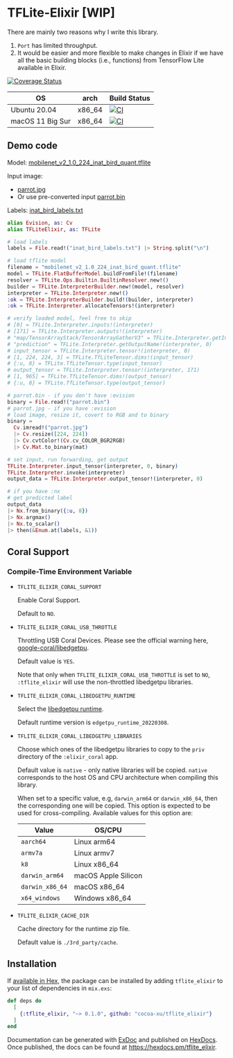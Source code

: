 # TFLite-Elixir [WIP]

There are mainly two reasons why I write this library.

1. `Port` has limited throughput.
2. It would be easier and more flexible to make changes in Elixir if we have all the basic building blocks (i.e., functions)
from TensorFlow Lite available in Elixir.

[![Coverage Status](https://coveralls.io/repos/github/cocoa-xu/tflite_elixir/badge.svg?branch=main)](https://coveralls.io/github/cocoa-xu/tflite_elixir?branch=main)

| OS               | arch    | Build Status |
|------------------|---------|--------------|
| Ubuntu 20.04     | x86_64  | [![CI](https://github.com/cocoa-xu/tflite_elixir/actions/workflows/linux-x86_64.yml/badge.svg)](https://github.com/cocoa-xu/tflite_elixir/actions/workflows/linux-x86_64.yml) |
| macOS 11 Big Sur | x86_64  | [![CI](https://github.com/cocoa-xu/tflite_elixir/actions/workflows/macos-x86_64.yml/badge.svg)](https://github.com/cocoa-xu/tflite_elixir/actions/workflows/macos-x86_64.yml) |

## Demo code
Model: [mobilenet_v2_1.0_224_inat_bird_quant.tflite](https://github.com/google-coral/edgetpu/blob/master/test_data/mobilenet_v2_1.0_224_inat_bird_quant.tflite)

Input image: 
- [parrot.jpg](https://github.com/google-coral/edgetpu/blob/master/test_data/parrot.jpg)
- Or use pre-converted input [parrot.bin](https://github.com/cocoa-xu/tflite_elixir/blob/main/test/test_data/parrot.bin)

Labels: [inat_bird_labels.txt](https://github.com/google-coral/edgetpu/blob/master/test_data/inat_bird_labels.txt)

```elixir
alias Evision, as: Cv
alias TFLiteElixir, as: TFLite

# load labels
labels = File.read!("inat_bird_labels.txt") |> String.split("\n")

# load tflite model
filename = "mobilenet_v2_1.0_224_inat_bird_quant.tflite"
model = TFLite.FlatBufferModel.buildFromFile!(filename)
resolver = TFLite.Ops.Builtin.BuiltinResolver.new!()
builder = TFLite.InterpreterBuilder.new!(model, resolver)
interpreter = TFLite.Interpreter.new!()
:ok = TFLite.InterpreterBuilder.build!(builder, interpreter)
:ok = TFLite.Interpreter.allocateTensors!(interpreter)

# verify loaded model, feel free to skip
# [0] = TFLite.Interpreter.inputs!(interpreter)
# [171] = TFLite.Interpreter.outputs!(interpreter)
# "map/TensorArrayStack/TensorArrayGatherV3" = TFLite.Interpreter.getInputName!(interpreter, 0)
# "prediction" = TFLite.Interpreter.getOutputName!(interpreter, 0)
# input_tensor = TFLite.Interpreter.tensor!(interpreter, 0)
# [1, 224, 224, 3] = TFLite.TfLiteTensor.dims!(input_tensor)
# {:u, 8} = TFLite.TfLiteTensor.type(input_tensor)
# output_tensor = TFLite.Interpreter.tensor!(interpreter, 171)
# [1, 965] = TFLite.TfLiteTensor.dims!(output_tensor)
# {:u, 8} = TFLite.TfLiteTensor.type(output_tensor)

# parrot.bin - if you don't have :evision
binary = File.read!("parrot.bin")
# parrot.jpg - if you have :evision
# load image, resize it, covert to RGB and to binary 
binary = 
  Cv.imread!("parrot.jpg")
  |> Cv.resize([224, 224])
  |> Cv.cvtColor!(Cv.cv_COLOR_BGR2RGB)
  |> Cv.Mat.to_binary(mat)

# set input, run forwarding, get output
TFLite.Interpreter.input_tensor(interpreter, 0, binary)
TFLite.Interpreter.invoke(interpreter)
output_data = TFLite.Interpreter.output_tensor!(interpreter, 0)

# if you have :nx
# get predicted label
output_data
|> Nx.from_binary({:u, 8})
|> Nx.argmax()
|> Nx.to_scalar()
|> then(&Enum.at(labels, &1))
```

## Coral Support
### Compile-Time Environment Variable
- `TFLITE_ELIXIR_CORAL_SUPPORT`

  Enable Coral Support.

  Default to `NO`.

- `TFLITE_ELIXIR_CORAL_USB_THROTTLE`

  Throttling USB Coral Devices. Please see the official warning here, [google-coral/libedgetpu](https://github.com/google-coral/libedgetpu#warning).
  
  Default value is `YES`.
  
  Note that only when `TFLITE_ELIXIR_CORAL_USB_THROTTLE` is set to `NO`, `:tflite_elixir` will use the non-throttled libedgetpu libraries.

- `TFLITE_ELIXIR_CORAL_LIBEDGETPU_RUNTIME`

  Select the [libedgetpu runtime](https://coral.ai/software/#edgetpu-runtime).

  Default runtime version is `edgetpu_runtime_20220308`.
- `TFLITE_ELIXIR_CORAL_LIBEDGETPU_LIBRARIES`
  
  Choose which ones of the libedgetpu libraries to copy to the `priv` directory of the `:elixir_coral` app.

  Default value is `native` - only native libraries will be copied. `native` corresponds to the host OS and CPU architecture when compiling this library.

  When set to a specific value, e.g, `darwin_arm64` or `darwin_x86_64`, then the corresponding one will be copied. This option is expected to be used for cross-compiling. 
  Available values for this option are:

  | Value            | OS/CPU              |
  |------------------|---------------------|
  | `aarch64`        | Linux arm64         |
  | `armv7a`         | Linux armv7         |
  | `k8`             | Linux x86_64        |
  | `darwin_arm64`   | macOS Apple Silicon |
  | `darwin_x86_64`  | macOS x86_64        |
  | `x64_windows`    | Windows x86_64      |


- `TFLITE_ELIXIR_CACHE_DIR`
  
  Cache directory for the runtime zip file.

  Default value is `./3rd_party/cache`.

## Installation

If [available in Hex](https://hex.pm/docs/publish), the package can be installed
by adding `tflite_elixir` to your list of dependencies in `mix.exs`:

```elixir
def deps do
  [
    {:tflite_elixir, "~> 0.1.0", github: "cocoa-xu/tflite_elixir"}
  ]
end
```

Documentation can be generated with [ExDoc](https://github.com/elixir-lang/ex_doc)
and published on [HexDocs](https://hexdocs.pm). Once published, the docs can
be found at <https://hexdocs.pm/tflite_elixir>.

